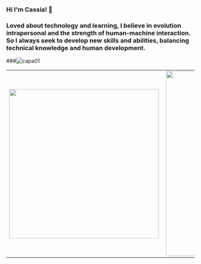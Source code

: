 ### Hi I'm Cassia! 👋

### Loved about technology and learning, I believe in evolution intrapersonal and the strength of human-machine interaction. So I always seek to develop new skills and abilities, balancing technical knowledge and human development.

###![capa01](https://user-images.githubusercontent.com/85911861/153116806-041fb0c5-1c39-4378-9e80-74035855bcd9.png)


<!--
**cassialeaal/cassialeaal** is a ✨ _special_ ✨ repository because its `README.md` (this file) appears on your GitHub profile.

Here are some ideas to get you started:

- 🔭 I’m currently working on ...
- 🌱 I’m currently learning ...
- 👯 I’m looking to collaborate on ...
- 🤔 I’m looking for help with ...
- 💬 Ask me about ...
- 📫 How to reach me: ...
- 😄 Pronouns: ...
- ⚡ Fun fact: ...
-->

<center>
<table>
    <tr>
        <td><img width="400px" align="left" src="https://github-readme-stats.vercel.app/api/top-langs/?username=cassialeaal&hide=html&layout=compact&theme=buefy" /></td>
        <td><img width="495px" align="left" src="https://github-readme-stats.vercel.app/api?username=cassialeaal&theme=buefy"/></td>
    </tr>   
</table>
</center>  

